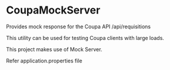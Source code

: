 # CoupaMockServer

Provides mock response for the Coupa API /api/requisitions

This utility can be used for testing Coupa clients with large loads.

This project makes use of Mock Server.

Refer application.properties file
